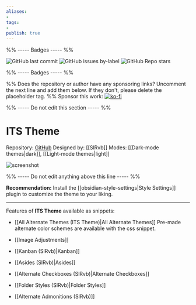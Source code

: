 ```yaml
---
aliases:
- 
tags: 
- 
publish: true
---
```


%% ----- Badges ----- %%

![GitHub last commit](https://img.shields.io/github/last-commit/SlRvb/Obsidian--ITS-Theme?color=573E7A&label=last%20update&logo=github&style=for-the-badge)
![GitHub issues by-label](https://img.shields.io/github/issues/SlRvb/Obsidian--ITS-Theme/help%20wanted?color=573E7A&logo=github&style=for-the-badge) 
![GitHub Repo stars](https://img.shields.io/github/stars/SlRvb/Obsidian--ITS-Theme?color=573E7A&logo=github&style=for-the-badge)

%% ----- Badges ----- %%

%% Does the repository or author have any sponsoring links? Uncomment the next line and add them below. If they don't, please delete the placeholder tag. %%
Sponsor this work: 
[![ko-fi](https://ko-fi.com/img/githubbutton_sm.svg)](https://ko-fi.com/N4N64JN4L)

%% ----- Do not edit this section ----- %%

# ITS Theme

Repository: [GitHub](https://github.com/SlRvb/Obsidian--ITS-Theme)
Designed by: [[SlRvb]]
Modes: [[Dark-mode themes|dark]], [[Light-mode themes|light]]



![screenshot](https://github.com/SlRvb/Obsidian--ITS-Theme/raw/main/ITS.png)

%% ----- Do not edit anything above this line ----- %% 

**Recommendation:** Install the [[obsidian-style-settings|Style Settings]] plugin to customize the theme to your liking.

---
Features of **ITS Theme** available as snippets:


- [[All Alternate Themes (ITS Theme)|All Alternate Themes]]
	Pre-made alternate color schemes are available with the css snippet.

- [[Image Adjustments]]

- [[Kanban (SlRvb)|Kanban]]

- [[Asides (SlRvb)|Asides]]

- [[Alternate Checkboxes (SlRvb)|Alternate Checkboxes]]

- [[Folder Styles (SlRvb)|Folder Styles]]

- [[Alternate Admonitions (SlRvb)]]